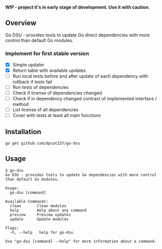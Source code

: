 #### WIP - project it's in early stage of development. Use it with caution.

## Overview

Go DSU - provides tools to update Go direct dependencies with more control than default Go modules.

### Implement for first stable version
- [x] Simple updater
- [x] Return table with available updates
- [ ] Run local tests before and after update of each dependency with rollback if tests fail
- [ ] Run tests of dependencies
- [ ] Check if license of dependencies changed
- [ ] Check if in dependency changed contract of implemented interface / method
- [ ] List license of all dependencies
- [ ] Cover with tests at least all main functions

## Installation

    go get github.com/dpcat237/go-dsu

## Usage

```
$ go-dsu
Go DSU - provides tools to update Go dependencies with more control than default Go modules.

Usage:
  go-dsu [command]

Available Commands:
  clean       Clean modules
  help        Help about any command
  preview     Preview updates
  update      Update modules

Flags:
  -h, --help   help for go-dsu

Use "go-dsu [command] --help" for more information about a command.
```